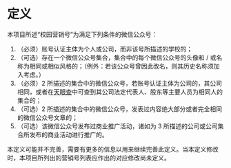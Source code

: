 # 定义

本项目所述“校园营销号”为满足下列条件的微信公众号：

1. （必须）账号认证主体为个人或公司，而非该号所描述的学校的；
2. （可选）存在一个微信公众号集合，集合中的每个微信公众号的头像和 / 或名称为相同或相似风格的；（例外：若该公众号曾因此改名，则其历史名称须加入考虑。）
3. （必须）2 所描述的集合中的微信公众号，若账号认证主体为公司的，其公司相同，或者在[天眼查](https://www.tianyancha.com/)中可查到其公司法定代表人、股东等主要人员为相同人的集合的；
4. （可选）2 所描述的集合中的微信公众号，发表过内容绝大部分或者完全相同的微信公众号文章的；
5. （可选）该微信公众号发布过商业推广活动，诸如为 3 所描述的公司或公司集合所发布的商业活动进行推广的。

本定义可能并不完善，需要有更多的信息以用来继续完善此定义。当本定义修改时，本项目所列出的营销号列表应作出的对应修改尚未定义。
